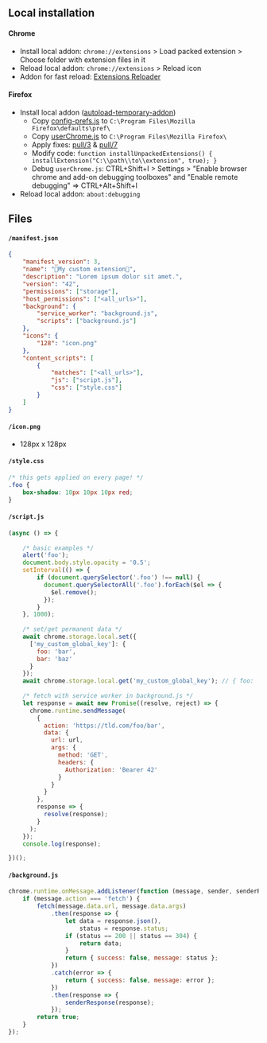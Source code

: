 ## Local installation

#### Chrome

- Install local addon: `chrome://extensions` > Load packed extension > Choose folder with extension files in it
- Reload local addon: `chrome://extensions` > Reload icon
- Addon for fast reload: [Extensions Reloader](https://chromewebstore.google.com/detail/extensions-reloader/fimgfedafeadlieiabdeeaodndnlbhid)

#### Firefox

- Install local addon ([autoload-temporary-addon](https://github.com/tsaost/autoload-temporary-addon))
  - Copy [config-prefs.js](https://raw.githubusercontent.com/tsaost/autoload-temporary-addon/refs/heads/main/config-prefs.js) to `C:\Program Files\Mozilla Firefox\defaults\pref\`
  - Copy [userChrome.js](https://raw.githubusercontent.com/tsaost/autoload-temporary-addon/refs/heads/main/userChrome.js) to `C:\Program Files\Mozilla Firefox\`
  - Apply fixes: [pull/3](https://github.com/tsaost/autoload-temporary-addon/pull/3) & [pull/7](https://github.com/tsaost/autoload-temporary-addon/pull/7)
  - Modify code: `function installUnpackedExtensions() { installExtension("C:\\path\\to\\extension", true); }`
  - Debug `userChrome.js`: CTRL+Shift+I > Settings > "Enable browser chrome and add-on debugging toolboxes" and "Enable remote debugging" => CTRL+Alt+Shift+I
- Reload local addon: `about:debugging`

## Files

#### `/manifest.json`

```json
{
    "manifest_version": 3,
    "name": "🚀My custom extension🚀",
    "description": "Lorem ipsum dolor sit amet.",
    "version": "42",
    "permissions": ["storage"],
    "host_permissions": ["<all_urls>"],
    "background": {
        "service_worker": "background.js",
        "scripts": ["background.js"]
    },
    "icons": {
        "128": "icon.png"
    },
    "content_scripts": [
        {
            "matches": ["<all_urls>"],
            "js": ["script.js"],
            "css": ["style.css"]
        }
    ]
}
```

#### `/icon.png`

- 128px x 128px

#### `/style.css`

```css
/* this gets applied on every page! */
.foo {
    box-shadow: 10px 10px 10px red;
}
```

#### `/script.js`

```js
(async () => {
  
  	/* basic examples */
  	alert('foo');  
  	document.body.style.opacity = '0.5';  
  	setInterval(() => {
        if (document.querySelector('.foo') !== null) {
          document.querySelectorAll('.foo').forEach($el => {
            $el.remove();
          });
        }
    }, 1000);
  
  	/* set/get permanent data */
    await chrome.storage.local.set({
      ['my_custom_global_key']: {
        foo: 'bar',
        bar: 'baz'
      }
    });  
  	await chrome.storage.local.get('my_custom_global_key'); // { foo: 'bar', bar: 'baz' }
  
  	/* fetch with service worker in background.js */
    let response = await new Promise((resolve, reject) => {
      chrome.runtime.sendMessage(
        {
          action: 'https://tld.com/foo/bar',
          data: {
            url: url,
            args: {
              method: 'GET',
              headers: {
                Authorization: 'Bearer 42'
              }
            }
          }
        },
        response => {
          resolve(response);
        }
      );
    });
  	console.log(response);

})();
```

#### `/background.js`

```js
chrome.runtime.onMessage.addListener(function (message, sender, senderResponse) {
    if (message.action === 'fetch') {
        fetch(message.data.url, message.data.args)
            .then(response => {
                let data = response.json(),
                    status = response.status;
                if (status == 200 || status == 304) {
                    return data;
                }
                return { success: false, message: status };
            })
            .catch(error => {
                return { success: false, message: error };
            })
            .then(response => {
                senderResponse(response);
            });
        return true;
    }
});
```
